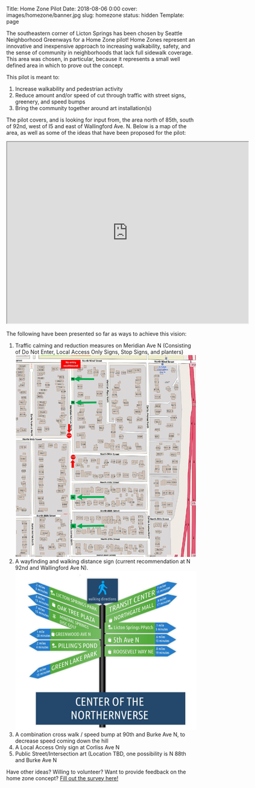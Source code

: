 Title: Home Zone Pilot
Date: 2018-08-06 0:00
cover: images/homezone/banner.jpg
slug: homezone
status: hidden
Template: page

The southeastern corner of Licton Springs has been chosen by Seattle Neighborhood Greenways for a Home Zone pilot!
Home Zones represent an innovative and inexpensive approach to increasing walkability, safety, and the sense of community in neighborhoods that lack full sidewalk coverage.
This area was chosen, in particular, because it represents a small well defined area in which to prove out the concept.

This pilot is meant to:

1. Increase walkability and pedestrian activity
2. Reduce amount and/or speed of cut through traffic with street signs, greenery, and speed bumps
3. Bring the community together around art installation(s)

The pilot covers, and is looking for input from, the area north of 85th, south of 92nd, west of I5 and east of Wallingford Ave. N.
Below is a map of the area, as well as some of the ideas that have been proposed for the pilot:

<iframe src="https://www.google.com/maps/d/u/0/embed?mid=1D2yvYJGKPqQ2Sl-n9U1dxqXP5VucpecC" width="640" height="480"></iframe>

The following have been presented so far as ways to achieve this vision:

1. Traffic calming and reduction measures on Meridian Ave N (Consisting of Do Not Enter, Local Access Only Signs, Stop Signs, and planters)
[![Traffic Calming](/images/homezone/traffic_calming.jpg)](/images/homezone/traffic_calming.jpg)
2. A wayfinding and walking distance sign (current recommendation at N 92nd and Wallingford Ave N).
[![Wayfinding Sign](/images/homezone/walking_sign.jpg)](/images/homezone/walking_sign.jpg)
3. A combination cross walk / speed bump at 90th and Burke Ave N, to decrease speed coming down the hill
4. A Local Access Only sign at Corliss Ave N
5. Public Street/Intersection art (Location TBD, one possibility is N 88th and Burke Ave N

Have other ideas? Willing to volunteer? Want to provide feedback on the home zone concept?
[Fill out the survey here!](https://docs.google.com/forms/d/e/1FAIpQLScAtYcX8J4IQE_agDKW45oXHEvzt0LaOTQ1lImnO8CdkqSScg/viewform?usp=pp_url&entry.1991292058=Yes)
